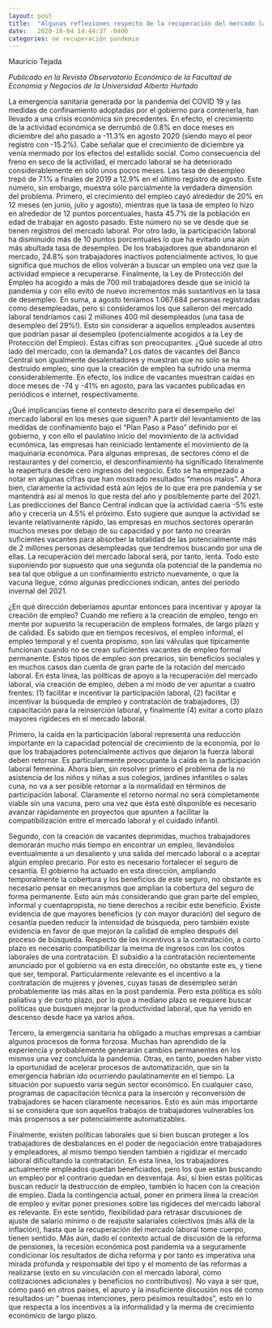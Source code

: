 ```yaml
---
layout: post
title:  "Algunas reflexiones respecto de la recuperación del mercado laboral en la post-pandemia"
date:   2020-10-04 14:44:37 -0400
categories: oe recuperación pandemia
---
```


Mauricio Tejada

*Publicado en la Revista Observatorio Económico de la Facultad de Economía y Negocios de la Universidad Alberto Hurtado*

La emergencia sanitaria generada por la pandemia del COVID 19 y las medidas de confinamiento adoptadas por el gobierno para contenerla, han llevado a una crisis económica sin precedentes. En efecto, el crecimiento de la actividad económica se derrumbó de 0.8% en doce meses en diciembre del año pasado a -11.3% en agosto 2020 (siendo mayo el peor registro con -15.2%). Cabe señalar que el crecimiento de diciembre ya venía mermado por los efectos del estallido social. Como consecuencia del freno en seco de la actividad, el mercado laboral se ha deteriorado considerablemente en sólo unos pocos meses. Las tasa de desempleo trepó de 7.1% a finales de 2019 a 12.9% en el último registro de agosto. Este número, sin embargo, muestra sólo parcialmente la verdadera dimensión del problema. Primero, el crecimiento del empleo cayó alrededor de 20% en 12 meses (en junio, julio y agosto), mientras que la tasa de empleo lo hizo en alrededor de 12 puntos porcentuales, hasta 45.7% de la población en edad de trabajar en agosto pasado. Este número no se ve desde que se tienen registros del mercado laboral. Por otro lado, la participación laboral ha disminuido más de 10 puntos porcentuales lo que ha evitado una aún más abultada tasa de desempleo. De los trabajadores que abandonaron el mercado, 24.8% son trabajadores inactivos potencialmente activos, lo que significa que muchos de ellos volverán a buscar un empleo una vez que la actividad empiece a recuperarse.  Finalmente, la Ley de Protección del Empleo ha acogido a más de 700 mil trabajadores desde que se inició la pandemia y con ello evitó de nuevo incrementos más sustantivos en la tasa de desempleo. En suma, a agosto teníamos 1.067.684 personas registradas como desempleadas, pero si consideramos los que salieron del mercado laboral tendríamos casi 2 millones 400 mil desempleados (una tasa de desempleo del 29%!). Esto sin considerar a aquellos empleados ausentes que podrían pasar al desempleo (potencialmente acogidos a la Ley de Protección del Empleo). Estas cifras son preocupantes. ¿Qué sucede al otro lado del mercado, con la demanda? Los datos de vacantes del Banco Central son igualmente desalentadores y muestran que no solo se ha destruido empleo, sino que la creación de empleo ha sufrido una merma considerablemente. En efecto, los índice de vacantes muestran caídas en doce meses de -74 y -41% en agosto, para las vacantes publicadas en periódicos e internet, respectivamente.  

¿Qué implicancias tiene el contexto descrito para el desempeño del mercado laboral en los meses que siguen? A partir del levantamiento de las medidas de confinamiento bajo el “Plan Paso a Paso” definido por el gobierno, y con ello el paulatino inicio del movimiento de la actividad económica, las empresas han reiniciado lentamente el movimiento de la maquinaria económica.  Para algunas empresas, de sectores cómo el de restaurantes y del comercio, el desconfinamiento ha significado literalmente la reapertura desde cero ingresos del negocio. Esto se ha empezado a notar en algunas cifras que han mostrado resultados “menos malos”. Ahora bien, claramente la actividad está aún lejos de lo que era pre pandemia y se mantendrá así al menos lo que resta del año y posiblemente parte del 2021. Las predicciones del Banco Central indican que la actividad caería -5% este año y crecería un 4.5% el próximo. Esto sugiere que aunque la actividad se levante relativamente rápido, las empresas en muchos sectores operarán muchos meses por debajo de su capacidad y por tanto no crearán suficientes vacantes para absorber la totalidad de las potencialmente más de 2 millones personas desempleadas que tendremos buscando por una de ellas. La recuperación del mercado laboral será, por tanto, lenta. Todo esto suponiendo por supuesto que una segunda ola potencial de la pandemia no sea tal que obligue a un confinamiento estricto nuevamente, o que la vacuna llegue, cómo algunas predicciones indican, antes del periodo invernal del 2021. 

¿En qué dirección deberíamos apuntar entonces para incentivar y apoyar la creación de empleo?  Cuando me refiero a la creación de empleo, tengo en mente por supuesto la recuperación de empleos formales, de largo plazo y de calidad. Es sabido que en tiempos recesivos, el empleo informal, el empleo temporal y el cuenta propismo, son las válvulas que típicamente funcionan cuando no se crean suficientes vacantes de empleo formal permanente. Estos tipos de empleo son precarios, sin beneficios sociales y en muchos casos dan cuenta de gran parte de la rotación del mercado laboral. En esta línea, las políticas de apoyo a la recuperación del mercado laboral, vía creación de empleo, deben a mi modo de ver apuntar a cuatro frentes: (1) facilitar e incentivar la participación laboral, (2) facilitar e incentivar la búsqueda de empleo y contratación de trabajadores, (3) capacitación para la reinserción laboral, y finalmente (4) evitar a corto plazo mayores rigideces en el mercado laboral. 

Primero, la caída en la participación laboral representa una reducción importante en la capacidad potencial de crecimiento de la economía, por lo que los trabajadores potencialmente activos que dejaron la fuerza laboral deben retornar. Es particularmente preocupante la caída en la participación laboral femenina. Ahora bien, sin resolver primero el problema de la no asistencia de los niños y niñas a sus colegios, jardines infantiles o salas cuna, no va a ser posible retornar a la normalidad en términos de participación laboral. Claramente el retorno normal no será completamente viable sin una vacuna, pero una vez que ésta esté disponible es necesario avanzar rápidamente en proyectos que apunten a facilitar la compatibilización entre el mercado laboral y el cuidado infantil. 

Segundo, con la creación de vacantes deprimidas, muchos trabajadores demorarán mucho más tiempo en encontrar un empleo, llevándolos eventualmente a un desaliento y una salida del mercado laboral o a aceptar algún empleo precario. Por esto es necesario fortalecer el seguro de cesantía. El gobierno ha actuado en esta dirección, ampliando temporalmente la cobertura y los beneficios de este seguro, no obstante es necesario pensar en mecanismos que amplían la cobertura del seguro de forma permanente. Esto aún más considerando que gran parte del empleo, informal y cuentapropista, no tiene derechos a recibir este beneficio. Existe evidencia de que mayores beneficios (y con mayor duración) del seguro de cesantía pueden reducir la intensidad de búsqueda, pero también existe evidencia en favor de que mejoran la calidad de empleo después del proceso de búsqueda. Respecto de los incentivos a la contratación, a corto plazo es necesario compatibilizar la merma de ingresos con los costos laborales de una contratación. El subsidio a la contratación recientemente anunciado por el gobierno va en esta dirección, no obstante este es, y tiene que ser, temporal. Particularmente relevante es el incentivo a la contratación de mujeres y jóvenes, cuyas tasas de desempleo serán probablemente las más altas en la post pandemia. Pero esta política es sólo paliativa y de corto plazo, por lo que a mediano plazo se requiere buscar políticas que busquen mejorar la productividad laboral, que ha venido en descenso desde hace ya varios años. 

Tercero, la emergencia sanitaria ha obligado a muchas empresas a cambiar algunos procesos de forma forzosa. Muchas han aprendido de la experiencia y probablemente generarán cambios permanentes en los mismos una vez concluida la pandemia. Otras, en tanto, pueden haber visto la oportunidad de acelerar procesos de automatización, que sin la emergencia habrían ido ocurriendo paulatinamente en el tiempo. La situación por supuesto varía según sector económico. En cualquier caso, programas de capacitación técnica para la inserción y reconversión de trabajadores se hacen claramente necesarios. Esto es aún más importante si se considera que son aquellos trabajos de trabajadores vulnerables los más propensos a ser potencialmente automatizables. 

Finalmente, existen políticas laborales que si bien buscan proteger a los trabajadores de desbalances en el poder de negociación entre trabajadores y empleadores, al mismo tiempo tienden también a rigidizar el mercado laboral dificultando la contratación. En esta línea, los trabajadores actualmente empleados quedan beneficiados, pero los que están buscando un empleo por el contrario quedan en desventaja. Así, si bien estas políticas buscan reducir la destrucción de empleo, también lo hacen con la creación de empleo. Dada la contingencia actual, poner en primera línea la creación de empleo y evitar poner presiones sobre las rigideces del mercado laboral es relevante. En este sentido, flexibilidad para retrasar discusiones de ajuste de salario mínimo o de reajuste salariales colectivos (más allá de la inflación), hasta que la recuperación del mercado laboral tome cuerpo, tienen sentido. Más aún, dado el contexto actual de discusión de la reforma de pensiones, la recesión económica post pandemia va a seguramente condicionar los resultados de dicha reforma y por tanto es imperativa una mirada profunda y responsable del tipo y el momento de las reformas a realizarse (esto en su vinculación con el mercado laboral, como cotizaciones adicionales y beneficios no contributivos). No vaya a ser que, cómo pasó en otros países, el apuro y la insuficiente discusión nos dé como resultados un “ buenas intenciones, pero pésimos resultados”, esto en lo que respecta a los incentivos a la informalidad y la merma de crecimiento económico de largo plazo. 
